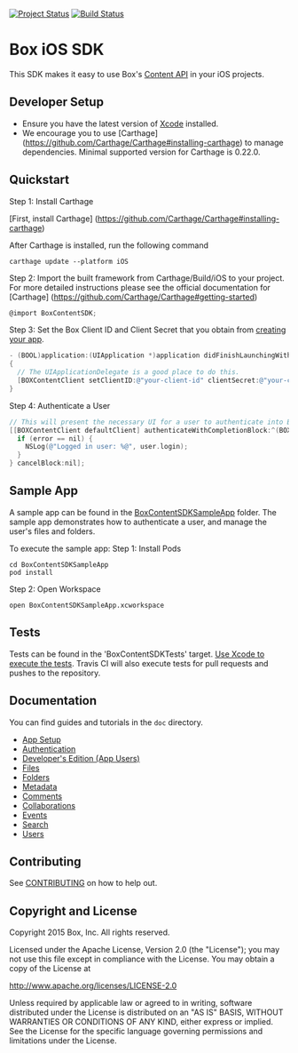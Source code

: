 [![Project Status](http://opensource.box.com/badges/active.svg)](http://opensource.box.com/badges)
[![Build Status](https://api.travis-ci.org/box/box-ios-content-sdk.svg)](https://travis-ci.org/box/box-ios-content-sdk)

Box iOS SDK
===================

This SDK makes it easy to use Box's [Content API](https://developers.box.com/docs/) in your iOS projects.

Developer Setup
---------------
* Ensure you have the latest version of [Xcode](https://developer.apple.com/xcode/) installed.
* We encourage you to use [Carthage] (https://github.com/Carthage/Carthage#installing-carthage) to manage dependencies. Minimal supported version for Carthage is 0.22.0.

Quickstart
----------
Step 1: Install Carthage

[First, install Carthage] (https://github.com/Carthage/Carthage#installing-carthage)

After Carthage is installed, run the following command
 
```
carthage update --platform iOS

```
Step 2: Import the built framework from Carthage/Build/iOS to your project. For more detailed instructions please see the official documentation for [Carthage] (https://github.com/Carthage/Carthage#getting-started)

```objectivec
@import BoxContentSDK;
```
Step 3: Set the Box Client ID and Client Secret that you obtain from [creating your app](doc/Setup.md). 
```objectivec
- (BOOL)application:(UIApplication *)application didFinishLaunchingWithOptions:(NSDictionary *)launchOptions
{
  // The UIApplicationDelegate is a good place to do this.
  [BOXContentClient setClientID:@"your-client-id" clientSecret:@"your-client-secret"];
}
```
Step 4: Authenticate a User
```objectivec
// This will present the necessary UI for a user to authenticate into Box
[[BOXContentClient defaultClient] authenticateWithCompletionBlock:^(BOXUser *user, NSError *error) {
  if (error == nil) {
    NSLog(@"Logged in user: %@", user.login);
  }
} cancelBlock:nil];
```

Sample App
----------
A sample app can be found in the [BoxContentSDKSampleApp](../../tree/master/BoxContentSDKSampleApp) folder. The sample app demonstrates how to authenticate a user, and manage the user's files and folders.

To execute the sample app:
Step 1: Install Pods
```
cd BoxContentSDKSampleApp
pod install
```
Step 2: Open Workspace
```
open BoxContentSDKSampleApp.xcworkspace
```

Tests
-----
Tests can be found in the 'BoxContentSDKTests' target. [Use Xcode to execute the tests](https://developer.apple.com/library/ios/recipes/xcode_help-test_navigator/RunningTests/RunningTests.html#//apple_ref/doc/uid/TP40013329-CH4-SW1). Travis CI will also execute tests for pull requests and pushes to the repository.

Documentation
-------------
You can find guides and tutorials in the `doc` directory.

* [App Setup](doc/Setup.md)
* [Authentication](doc/Authentication.md)
* [Developer's Edition (App Users)](doc/AppUsers.md)
* [Files](doc/Files.md)
* [Folders](doc/Folders.md)
* [Metadata](doc/metadata.md)
* [Comments](doc/Comments.md)
* [Collaborations](doc/Collaborations.md)
* [Events](doc/Events.md)
* [Search](doc/Search.md)
* [Users](doc/Users.md)


Contributing
------------
See [CONTRIBUTING](CONTRIBUTING.md) on how to help out.


Copyright and License
---------------------
Copyright 2015 Box, Inc. All rights reserved.

 
Licensed under the Apache License, Version 2.0 (the "License");
you may not use this file except in compliance with the License.
You may obtain a copy of the License at

  http://www.apache.org/licenses/LICENSE-2.0

Unless required by applicable law or agreed to in writing, software
distributed under the License is distributed on an "AS IS" BASIS,
WITHOUT WARRANTIES OR CONDITIONS OF ANY KIND, either express or implied.
See the License for the specific language governing permissions and
limitations under the License.
